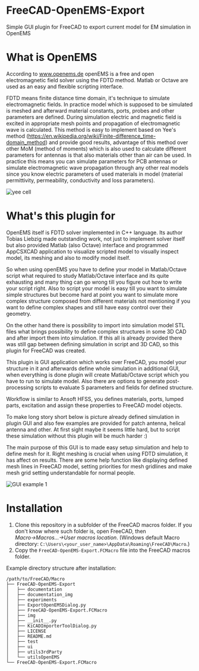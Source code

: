 FreeCAD-OpenEMS-Export
======================
Simple GUI plugin for FreeCAD to export current model for EM simulation in OpenEMS

What is OpenEMS
===============
According to www.openems.de openEMS is a free and open electromagnetic field solver using the FDTD method. Matlab or Octave are used as an easy and flexible scripting interface.

FDTD means finite distance time domain, it's technique to simulate electromagnetic fields. In practice model which is supposed to be simulated is meshed and afterward material constants, ports, probes and other parameters are defined. During simulation electric and magnetic field is excited in appropriate mesh points and propagation of electromagnetic wave is calculated.
This method is easy to implement based on Yee's method (https://en.wikipedia.org/wiki/Finite-difference_time-domain_method) and provide good results, advantage of this method over other MoM (method of moments) which is also used to calculate different parameters for antennas is that also materials other than air can be used. In practice this means you can simulate parameters for PCB antennas or simulate electromagnetic wave propagation through any other real models since you know electric parameters of used materials in model (material permittivity, permeability, conductivity and loss parameters).

![yee cell](./documentation_img/yee_cell.png)

What's this plugin for
======================
OpenEMS itself is FDTD solver implemented in C++ language. Its author Tobias Liebzig made outstanding work, not just to implement solver itself but also provided Matlab (also Octave) interface and programmed AppCSXCAD application to visualize scripted model to visually inspect model, its meshing and also to modify model itself.

So when using openEMS you have to define your model in Matlab/Octave script what required to study Matlab/Octave interface and its quite exhausting and many thing can go wrong till you figure out how to write your script right. Also to script your model is easy till you want to simulate simple structures but become hard at point you want to simulate more complex structure composed from different materials not mentioning if you want to define complex shapes and still have easy control over their geometry.

On the other hand there is possibility to import into simulation model STL files what brings possibility to define complex structures in some 3D CAD and after import them into simulation. If this all is already provided there was still gap between defining simulation in script and 3D CAD, so this plugin for FreeCAD was created.

This plugin is GUI application which works over FreeCAD, you model your structure in it and afterwards define whole simulation in additional GUI, when everything is done plugin will create Matlab/Octave script which you have to run to simulate model. Also there are options to generate post-processing scripts to evaluate S parameters and fields for defined structure.

Workflow is similar to Ansoft HFSS, you defines materials, ports, lumped parts, excitation and assign these properties to FreeCAD model objects.

To make long story short below is picture already defined simulation in plugin GUI and also few examples are provided for patch antenna, helical antenna and other. At first sight maybe it seems little hard, but to script these simulation without this plugin will be much harder :)

The main purpose of this GUI is to made easy setup simulation and help to define mesh for it. Right meshing is crucial when using FDTD simulation, it has affect on results. There are some help function like displaying defined mesh lines in FreeCAD model, setting priorities for mesh gridlines and make mesh grid setting understandable for normal people.

![GUI example 1](./documentation_img/GUI_example_1.png)

Installation
============
1. Clone this repository in a subfolder of the FreeCAD macros folder. If you don't know where such folder is, open FreeCAD, then *Macro→Macros...→User macros location*. (Windows default Macro directory: `C:\Users\<your_user_name>\AppData\Roaming\FreeCAD\Macro`.)
2. Copy the `FreeCAD-OpenEMS-Export.FCMacro` file into the FreeCAD macros folder.

Example directory structure after installation:
```
/path/to/FreeCAD/Macro
├── FreeCAD-OpenEMS-Export
│   ├── documentation
│   ├── documentation_img
│   ├── experiments
│   ├── ExportOpenEMSDialog.py
│   ├── FreeCAD-OpenEMS-Export.FCMacro
│   ├── img
│   ├── __init__.py
│   ├── KiCADImporterToolDialog.py
│   ├── LICENSE
│   ├── README.md
│   ├── test
│   ├── ui
│   ├── utils3rdParty
│   └── utilsOpenEMS
└── FreeCAD-OpenEMS-Export.FCMacro
```
